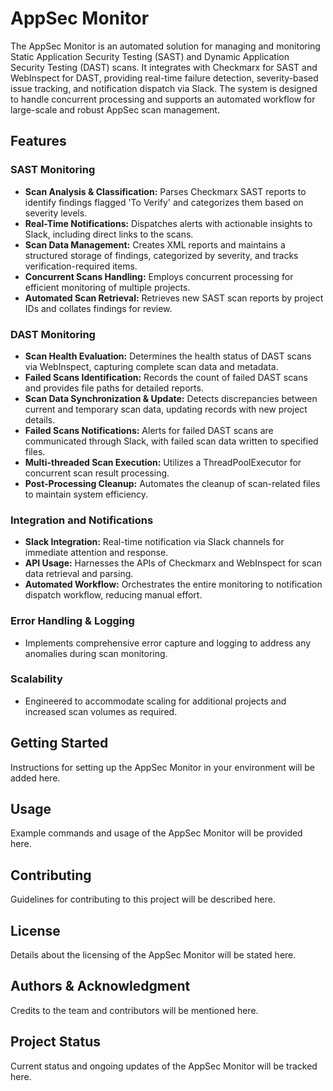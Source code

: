 # AppSec Monitor

The AppSec Monitor is an automated solution for managing and monitoring Static Application Security Testing (SAST) and Dynamic Application Security Testing (DAST) scans. It integrates with Checkmarx for SAST and WebInspect for DAST, providing real-time failure detection, severity-based issue tracking, and notification dispatch via Slack. The system is designed to handle concurrent processing and supports an automated workflow for large-scale and robust AppSec scan management.

## Features

### SAST Monitoring

- **Scan Analysis & Classification:** Parses Checkmarx SAST reports to identify findings flagged 'To Verify' and categorizes them based on severity levels.
- **Real-Time Notifications:** Dispatches alerts with actionable insights to Slack, including direct links to the scans.
- **Scan Data Management:** Creates XML reports and maintains a structured storage of findings, categorized by severity, and tracks verification-required items.
- **Concurrent Scans Handling:** Employs concurrent processing for efficient monitoring of multiple projects.
- **Automated Scan Retrieval:** Retrieves new SAST scan reports by project IDs and collates findings for review.

### DAST Monitoring

- **Scan Health Evaluation:** Determines the health status of DAST scans via WebInspect, capturing complete scan data and metadata.
- **Failed Scans Identification:** Records the count of failed DAST scans and provides file paths for detailed reports.
- **Scan Data Synchronization & Update:** Detects discrepancies between current and temporary scan data, updating records with new project details.
- **Failed Scans Notifications:** Alerts for failed DAST scans are communicated through Slack, with failed scan data written to specified files.
- **Multi-threaded Scan Execution:** Utilizes a ThreadPoolExecutor for concurrent scan result processing.
- **Post-Processing Cleanup:** Automates the cleanup of scan-related files to maintain system efficiency.

### Integration and Notifications

- **Slack Integration:** Real-time notification via Slack channels for immediate attention and response.
- **API Usage:** Harnesses the APIs of Checkmarx and WebInspect for scan data retrieval and parsing.
- **Automated Workflow:** Orchestrates the entire monitoring to notification dispatch workflow, reducing manual effort.

### Error Handling & Logging

- Implements comprehensive error capture and logging to address any anomalies during scan monitoring.

### Scalability

- Engineered to accommodate scaling for additional projects and increased scan volumes as required.

## Getting Started

Instructions for setting up the AppSec Monitor in your environment will be added here.

## Usage

Example commands and usage of the AppSec Monitor will be provided here.

## Contributing

Guidelines for contributing to this project will be described here.

## License

Details about the licensing of the AppSec Monitor will be stated here.

## Authors & Acknowledgment

Credits to the team and contributors will be mentioned here.

## Project Status

Current status and ongoing updates of the AppSec Monitor will be tracked here.

